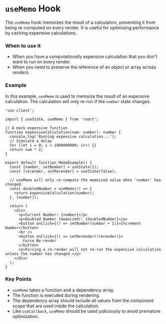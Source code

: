 
# `useMemo` Hook

The `useMemo` hook memoizes the result of a calculation, preventing it from being re-computed on every render. It is useful for optimizing performance by caching expensive calculations.

### When to use it
-   When you have a computationally expensive calculation that you don't want to run on every render.
-   When you need to preserve the reference of an object or array across renders.

### Example

In this example, `useMemo` is used to memoize the result of an expensive calculation. The calculation will only re-run if the `number` state changes.

```tsx
'use client';

import { useState, useMemo } from 'react';

// A mock expensive function
function expensiveCalculation(num: number): number {
  console.log('Running expensive calculation...');
  // Simulate a delay
  for (let i = 0; i < 1000000000; i++) {}
  return num * 2;
}

export default function MemoExample() {
  const [number, setNumber] = useState(1);
  const [rerender, setRerender] = useState(false);

  // useMemo will only re-compute the memoized value when 'number' has changed.
  const doubledNumber = useMemo(() => {
    return expensiveCalculation(number);
  }, [number]);

  return (
    <div>
      <p>Current Number: {number}</p>
      <p>Doubled Number (memoized): {doubledNumber}</p>
      <button onClick={() => setNumber(number + 1)}>Increment Number</button>
      <br />
      <button onClick={() => setRerender(!rerender)}>
        Force Re-render
      </button>
      <p>Forcing a re-render will not re-run the expensive calculation unless the number has changed.</p>
    </div>
  );
}
```

### Key Points
-   `useMemo` takes a function and a dependency array.
-   The function is executed during rendering.
-   The dependency array should include all values from the component scope that are used inside the calculation.
-   Like `useCallback`, `useMemo` should be used judiciously to avoid premature optimization.

